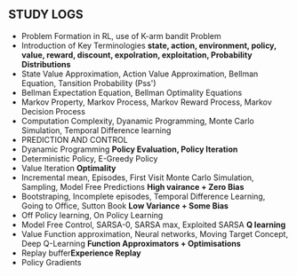 ## STUDY LOGS 

- Problem Formation in RL, use of K-arm bandit Problem
- Introduction of Key Terminologies **state, action, environment, policy, value, reward, discount, expolration, exploitation, Probability 	  Distributions** 
- State Value Approximation, Action Value Approximation, Bellman Equation, Tansition Probability (Pss')
- Bellman Expectation Equation, Bellman Optimality Equations
- Markov Property, Markov Process, Markov Reward Process, Markov Decision Process
- Computation Complexity, Dyanamic Programming, Monte Carlo Simulation, Temporal Difference learning 
- PREDICTION AND CONTROL
- Dyanamic Programming **Policy Evaluation, Policy Iteration**
- Deterministic Policy, E-Greedy Policy
- Value Iteration **Optimality**
- Incremental mean, Episodes, First Visit Monte Carlo Simulation, Sampling, Model Free Predictions **High vairance + Zero Bias**
- Bootstraping, Incomplete episodes, Temporal Difference Learning, Going to Office, Sutton Book **Low Variance + Some Bias**
- Off Policy learning, On Policy Learning 
- Model Free Control, SARSA-0, SARSA max, Exploited SARSA **Q learning** 
- Value Function approximation, Neural networks, Moving Target Concept, Deep Q-Learning **Function Approximators + Optimisations**
- Replay buffer**Experience Replay**
- Policy Gradients

